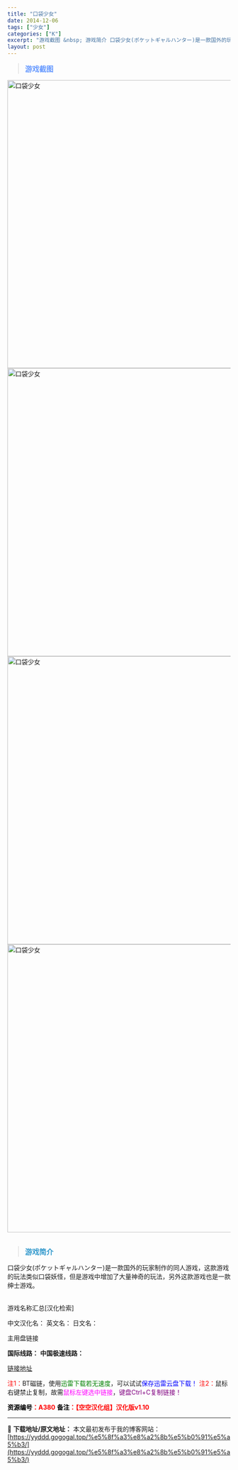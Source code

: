 ```yaml
---
title: "口袋少女"
date: 2014-12-06
tags: ["少女"]
categories: ["K"]
excerpt: "游戏截图 &nbsp; 游戏简介 口袋少女(ポケットギャルハンター)是一款国外的玩家制作的同人游戏，这款游戏的玩法类似口袋妖怪，但是游戏中增加了大量神奇的玩法，另外这款游戏也是一款绅士游戏。 &nbsp; 游戏名称汇总[汉化检索] 中文汉化名： 英文名： 日文名： 主用盘链接 国际线路： 中国极速线&hellip;"
layout: post
---
```


<div>
<blockquote><b><span style="font-size: 12pt; color: #6699ff;">游戏截图</span></b></blockquote>
<div><img title="点击放大" src="https://yyddd.gogogal.top/wp-content/uploads/2025/04/20250430_6811e4f8ce24c.webp" alt="口袋少女" width="650" /></div>
<div><img title="点击放大" src="https://yyddd.gogogal.top/wp-content/uploads/2025/04/20250430_6811e4fa6943d.webp" alt="口袋少女" width="650" /></div>
<div><img title="点击放大" src="https://yyddd.gogogal.top/wp-content/uploads/2025/04/20250430_6811e4fc12309.webp" alt="口袋少女" width="650" /></div>
<div><img title="点击放大" src="https://yyddd.gogogal.top/wp-content/uploads/2025/04/20250430_6811e4fda4170.webp" alt="口袋少女" width="650" /></div>
&nbsp;
<blockquote><b><span style="font-size: 12pt; color: #3399cc;">游戏简介</span></b></blockquote>
<div>口袋少女(ポケットギャルハンター)是一款国外的玩家制作的同人游戏，这款游戏的玩法类似口袋妖怪，但是游戏中增加了大量神奇的玩法，另外这款游戏也是一款绅士游戏。</div>
&nbsp;

游戏名称汇总[汉化检索]

中文汉化名：
英文名：
日文名：
</div>
<div class="panel panel-primary">
<div class="panel-heading">主用盘链接</div>
<div class="panel-body">

<b>国际线路：</b>
<b>中国极速线路：</b>

<!--wechatfans start-->

<a href="https://pan.xunlei.com/s/VORYZwb2_HUwGiCaWrlL-rMrA1?pwd=scsj#">链接地址</a>

<!--wechatfans end-->
<span style="color: #ff0000;">注1：</span>BT磁链，使用<span style="color: #008000;">迅雷下载若无速度</span>，可以试试<span style="color: #0000ff;">保存迅雷云盘下载！</span>
<span style="color: #ff0000;">注2：</span>鼠标右键禁止复制，故需<span style="color: #ff00ff;">鼠标左键选中链接</span>，<span style="color: #800080;">键盘Ctrl+C复制链接！</span>

</div>
<div class="panel-footer"><span style="color: #ff0000;"><b><span style="color: #000000;">资源编号</span>：A380</b></span>
<span style="color: #ff0000;"><b><span style="color: #000000;">备注</span>：【空空汉化组】汉化版v1.10</b></span></div>
</div>

---
📖 **下载地址/原文地址：** 本文最初发布于我的博客网站：[https://yyddd.gogogal.top/%e5%8f%a3%e8%a2%8b%e5%b0%91%e5%a5%b3/](https://yyddd.gogogal.top/%e5%8f%a3%e8%a2%8b%e5%b0%91%e5%a5%b3/)
